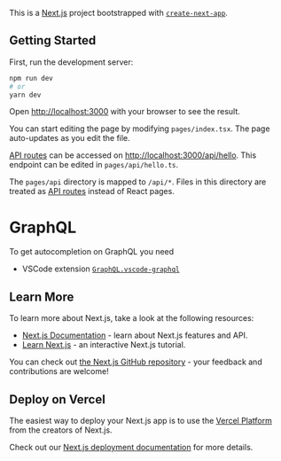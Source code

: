 This is a [Next.js][1] project bootstrapped with [`create-next-app`][2].

## Getting Started

First, run the development server:

```sh
npm run dev
# or
yarn dev
```

Open [http://localhost:3000][3] with your browser to see the result.

You can start editing the page by modifying `pages/index.tsx`. The page
auto-updates as you edit the file.

[API routes][4] can be accessed on [http://localhost:3000/api/hello][5]. This
endpoint can be edited in `pages/api/hello.ts`.

The `pages/api` directory is mapped to `/api/*`. Files in this directory are
treated as [API routes][4] instead of React pages.

# GraphQL

To get autocompletion on GraphQL you need

- VSCode extension [`GraphQL.vscode-graphql`][6]

## Learn More

To learn more about Next.js, take a look at the following resources:

- [Next.js Documentation][7] - learn about Next.js features and API.
- [Learn Next.js][8] - an interactive Next.js tutorial.

You can check out [the Next.js GitHub repository][9] - your feedback and
contributions are welcome!

## Deploy on Vercel

The easiest way to deploy your Next.js app is to use the [Vercel Platform][10]
from the creators of Next.js.

Check out our [Next.js deployment documentation][11] for more details.

[1]: https://nextjs.org/
[2]: https://github.com/vercel/next.js/tree/canary/packages/create-next-app
[3]: http://localhost:3000
[4]: https://nextjs.org/docs/api-routes/introduction
[5]: http://localhost:3000/api/hello
[6]: https://marketplace.visualstudio.com/items?itemName=GraphQL.vscode-graphql
[7]: https://nextjs.org/docs
[8]: https://nextjs.org/learn
[9]: https://github.com/vercel/next.js/
[10]:
  https://vercel.com/new?utm_medium=default-template&filter=next.js&utm_source=create-next-app&utm_campaign=create-next-app-readme
[11]: https://nextjs.org/docs/deployment
